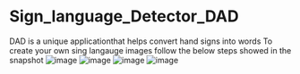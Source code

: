 # Sign_language_Detector_DAD
DAD is a unique applicationthat helps convert hand signs into words
To create your own sing langauge images follow the below steps showed in the snapshot
![image](https://user-images.githubusercontent.com/121491690/209666984-f7b2eb29-b1a5-4c6c-97ba-634b8c71c80b.png)
![image](https://user-images.githubusercontent.com/121491690/209667160-a1b555db-9526-49da-aed7-c991c6a150aa.png)
![image](https://user-images.githubusercontent.com/121491690/209667233-3884c1c2-54b7-495f-8762-c8044bbfec8f.png)
![image](https://user-images.githubusercontent.com/121491690/209667262-1f7e776d-b091-40bb-940b-b6a2badc5f35.png)
